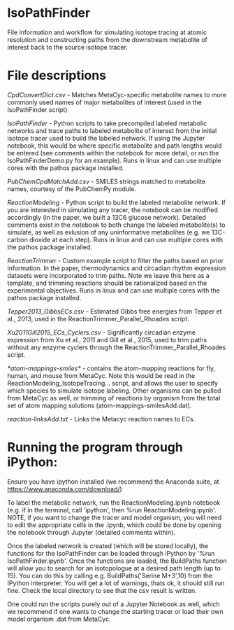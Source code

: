 # IsoPathFinder

File information and workflow for simulating isotope tracing at atomic resolution and constructing paths from the downstream metabolite of interest back to the source isotope tracer.

# File descriptions


*CpdConvertDict.csv* - Matches MetaCyc-specific metabolite names to more commonly used names of major metabolites of interest (used in the IsoPathFinder script)

*IsoPathFinder* - Python scripts to take precompiled labeled metabolic networks and trace paths to labeled metabolite of interest from the initial isotope tracer used to build the labeled network. If using the Jupyter notebook, this would be where specific metabolite and path lengths would be entered (see comments within the notebook for more detail, or run the IsoPathFinderDemo.py for an example). Runs in linux and can use multiple cores with the pathos package installed.

*PubChemCpdMatchAdd.csv* - SMILES strings matched to metabolite names, courtesy of the PubChemPy module.

*ReactionModeling* - Python script to build the labeled metabolite network. If you are interested in simulating any tracer, the notebook can be modified accordingly (in the paper, we built a 13C6 glucose network). Detailed comments exist in the notebook to both change the labeled metabolite(s) to simulate, as well as exlusion of any uninformative metabolites (e.g. we 13C-carbon dioxide at each step). Runs in linux and can use multiple cores with the pathos package installed.

*ReactionTrimmer* - Custom example script to filter the paths based on prior information. In the paper, thermodynamics and circadian rhythm expression datasets were incorporated to trim paths. Note we leave this here as a template, and trimming reactions should be rationalized based on the experimental objectives. Runs in linux and can use multiple cores with the pathos package installed.

*Tepper2013_GibbsECs.csv* - Estimated Gibbs free energies from Tepper et al., 2013, used in the ReactionTrimmer_Parallel_Rhoades script.

*Xu2011Gill2015_ECs_Cyclers.csv* - Significantly circadian enzyme expression from Xu et al., 2011 and Gill et al., 2015, used to trim paths without any enzyme cyclers through the ReactionTrimmer_Parallel_Rhoades script.

*\*atom-mappings-smiles\** - contains the atom-mapping reactions for fly, human, and mouse from MetaCyc. Note this would be read in the ReactionModeling_IsotopeTracing... script, and allows the user to specify which species to simulate isotope labeling. Other organisms can be pulled from MetaCyc as well, or trimming of reactions by organism from the total set of atom mapping solutions (atom-mappings-smilesAdd.dat).

*reaction-linksAdd.txt* - Links the Metacyc reaction names to ECs.


# Running the program through iPython:

Ensure you have ipython installed (we recommend the Anaconda suite, at https://www.anaconda.com/download/)

To label the metabolic network, run the ReactionModeling.ipynb notebook (e.g. if in the terminal, call 'ipython', then %run ReactionModeling.ipynb'. NOTE, if you want to change the tracer and model organism, you will need to edit the appropriate cells in the .ipynb, which could be done by opening the notebook through Jupyter (detailed comments within).

Once the labeled network is created (which will be stored locally), the functions for the IsoPathFinder can be loaded through iPython by '%run IsoPathFinder.ipynb'. Once the functions are loaded, the BuildPaths function will allow you to search for an isotopologue at a desired path length (up to 15). You can do this by calling e.g. BuildPaths('Serine M+3',10) from the IPython interpreter. You will get a lot of warnings, thats ok, it should still run fine. Check the local directory to see that the csv result is written.

One could run the scripts purely out of a Jupyter Notebook as well, which we recommend if one wants to change the starting tracer or load their own model organism .dat from MetaCyc.
